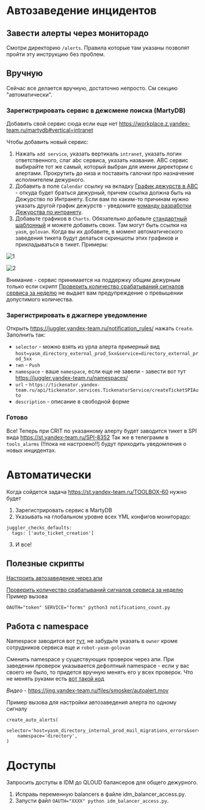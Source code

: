 # Автозаведение инцидентов

## Завести алерты через мониторадо
Смотри директорию `/alerts`. Правила которые там указаны позволят пройти эту инструкцию без проблем.

## Вручную

Сейчас все делается вручную, достаточно непросто. См секцию "автоматически".

### Зарегистрировать сервис в дежсмене поиска (MartyDB)
Добавить свой сервис сюда если еще нет https://workplace.z.yandex-team.ru/martydb#vertical=intranet 

Чтобы добавить новый сервис:
1. Нажать `add service`, указать вертикаль `intranet`, указать логин ответственного, слаг abc сервиса, указать название. ABC сервис выбирайте тот же самый, который выбран для имени директории с алертами. Прокрутить до низа и поставить галочки про назначение исполнителем дежурного.
2. Добавить в поле `Calendar` ссылку на вкладку [График дежурств в ABC](https://abc.yandex-team.ru/services/intranetduty/duty/) - откуда будет браться дежурный, причем ссылка должна быть на Дежурство по Интранету. Если вам по каким-то причинам нужно указать другой график дежурств - уведомите [команду разработки Дежурства по интранету](https://abc.yandex-team.ru/services/intranetduty/?scope=development). 
3. Добавьте графиков в `Charts`. Обязательно добавьте [стандартный шаблонный](https://a.yandex-team.ru/arc/trunk/arcadia/intranet/intranet_duty/templates?rev=6260303) и можете добавить своих. Там могут быть ссылки на `yasm`, `golovan`. Когда вы их добавите, в момент автоматического заведения тикета будут делаться скриншоты этих графиков и прикладываться в тикет. Примеры:

![1](https://jing.yandex-team.ru/files/smosker/2019-12-28_12-37-44.png)

![2](https://jing.yandex-team.ru/files/smosker/2019-12-28_12-38-09.png)

Внимание - сервис принимается на поддержку общим дежурным только если скрипт [Проверить количество срабатываний сигналов сервиса за неделю](https://a.yandex-team.ru/arc/trunk/arcadia/intranet/intranet_duty/scripts/notifications_count.py)
не выдает вам предупреждение о превышении допустимого количества.

### Зарегистрировать в джаглере уведомление  

Открыть https://juggler.yandex-team.ru/notification_rules/ нажать `Create`. Заполнить так:
* `selector` - можно взять из урла алерта примерный вид `host=yasm_directory_external_prod_5xx&service=directory_external_prod_5xx`
* `тип`  - `Push`
* `namespace` - ваше `namespace`, если еще не завели - завести вот тут https://juggler.yandex-team.ru/namespaces/
* `url` - `https://tickenator.yandex-team.ru/api/tickenator.services.TickenatorService/createTicketSPIAuto`
* `description` - описание в свободной форме

### Готово

Все! Теперь при CRIT по указанному алерту будет заводится тикет в SPI вида https://st.yandex-team.ru/SPI-8352 Так же в телеграмм в `tools_alarms` (!!пока не настроено!!) будут приходить уведомления о новых инцидентах.

# Автоматически

Когда сойдется задача https://st.yandex-team.ru/TOOLBOX-60 нужно будет 
1. Зарегистрировать сервис в MartyDB
2. Указывать на глобальном уровне всех YML конфигов мониторадо:
```
juggler_checks_defaults:
  tags: ['auto_ticket_creation']
```
3. И все!


## Полезные скрипты

[Настроить автозаведение через апи](https://a.yandex-team.ru/arc/trunk/arcadia/intranet/intranet_duty/scripts/auto_tickets_creation.py)

[Проверить количество срабатываний сигналов сервиса за неделю](https://a.yandex-team.ru/arc/trunk/arcadia/intranet/intranet_duty/scripts/notifications_count.py)
Пример вызова
```
OAUTH="token" SERVICE="forms" python3 notifications_count.py
```

## Работа с namespace
Namespace заводится вот [тут](https://juggler.yandex-team.ru/namespaces/), не забудьте указать в `owner` кроме сотрудников сервиса еще и  `robot-yasm-golovan`

Сменить namespace у существующих проверок через апи. При заведении проверок указывается дефолтный namespace - если у вас своего не было, то придется вручную менять его у всех проверок. Что не менять руками есть [вот такой код](https://a.yandex-team.ru/arc/trunk/arcadia/intranet/intranet_duty/scripts/change_namespace.py)

*Видео* - https://jing.yandex-team.ru/files/smosker/autoalert.mov

Пример вызова для настройки автозаведения алерта по одному сигналу
```
create_auto_alerts(
    selector='host=yasm_directory_internal_prod_mail_migrations_errors&service=directory_internal_prod_mail_migrations_errors',
    namespace='directory',
)
```

# Доступы

Запросить доступы в IDM до QLOUD балансеров для общего дежурного.
1. Исправь переменную balancers в файле idm_balancer_access.py.
2. Запусти файл `OAUTH="XXXX" python idm_balancer_access.py`.

